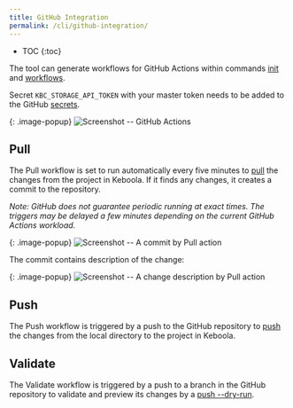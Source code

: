 ```yaml
---
title: GitHub Integration
permalink: /cli/github-integration/
---
```


* TOC
{:toc}

The tool can generate workflows for GitHub Actions within commands [init](/cli/commands/sync/init/) 
and [workflows](/cli/commands/ci/workflows/).

Secret `KBC_STORAGE_API_TOKEN` with your master token needs to be added to the GitHub 
[secrets](https://docs.github.com/en/actions/security-guides/encrypted-secrets#creating-encrypted-secrets-for-a-repository).

{: .image-popup}
![Screenshot -- GitHub Actions](/cli/github-integration/github-actions.jpg)

## Pull

The Pull workflow is set to run automatically every five minutes to [pull](/cli/commands/sync/pull/) the changes from 
the project in Keboola. If it finds any changes, it creates a commit to the repository.

*Note: GitHub does not guarantee periodic running at exact times. The triggers may be delayed a few minutes 
depending on the current GitHub Actions workload.* 

{: .image-popup}
![Screenshot -- A commit by Pull action](/cli/github-integration/pull-commit.jpg)

The commit contains description of the change:

{: .image-popup}
![Screenshot -- A change description by Pull action](/cli/github-integration/pull-description.jpg)

## Push

The Push workflow is triggered by a push to the GitHub repository to [push](/cli/commands/sync/push/) the changes from
the local directory to the project in Keboola.

## Validate

The Validate workflow is triggered by a push to a branch in the GitHub repository to validate and preview its changes by 
a [push --dry-run](/cli/commands/sync/push/).
